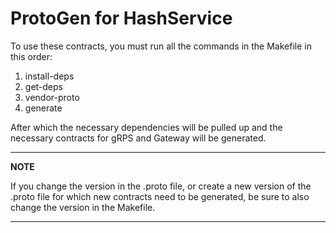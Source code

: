 # ProtoGen for HashService

To use these contracts, you must run all the commands in the Makefile in this order:
1. install-deps
2. get-deps
3. vendor-proto
4. generate

After which the necessary dependencies will be pulled up and the necessary contracts for gRPS and Gateway will be generated.


---
**NOTE**

If you change the version in the .proto file, or create a new version of the .proto file for which new contracts need to be generated, be sure to also change the version in the Makefile.

---


